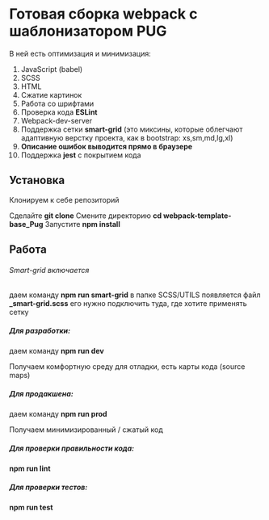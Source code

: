 # Готовая сборка webpack с шаблонизатором PUG

В ней есть оптимизация и минимизация:

1. JavaScript (babel)
2. SCSS
3. HTML
4. Сжатие картинок
5. Работа со шрифтами
6. Проверка кода **ESLint**
7. Webpack-dev-server
8. Поддержка сетки **smart-grid** (это миксины, которые облегчают адаптивную верстку проекта, как в bootstrap: xs,sm,md,lg,xl)
9. **Описание ошибок выводится прямо в браузере**
10. Поддержка **jest** с покрытием кода

## Установка

Клонируем к себе репозиторий

Сделайте **git clone**
Смените директорию **cd webpack-template-base_Pug**
Запустите  **npm install**

## Работа

###### Smart-grid включается
даем команду **npm run smart-grid**
в папке SCSS/UTILS появляется файл **_smart-grid.scss** 
его нужно подключить туда, где хотите применять сетку


##### Для разработки:

даем команду **npm run dev**

Получаем комфортную среду для отладки, есть карты кода (source maps)

##### Для продакшена:

даем команду **npm run prod**

Получаем минимизированный / сжатый код

##### Для проверки правильности кода:

**npm run lint**

##### Для проверки тестов:

**npm run test**
